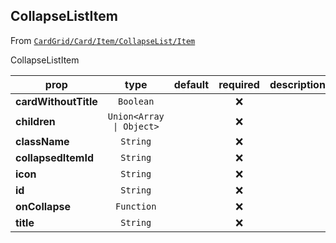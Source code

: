 
## CollapseListItem

From [`CardGrid/Card/Item/CollapseList/Item`](CardGrid/Card/Item/CollapseList/Item)

CollapseListItem

prop | type | default | required | description
---- | :----: | :-------: | :--------: | -----------
**cardWithoutTitle** | `Boolean` |  | :x: | 
**children** | `Union<Array \| Object>` |  | :x: | 
**className** | `String` |  | :x: | 
**collapsedItemId** | `String` |  | :x: | 
**icon** | `String` |  | :x: | 
**id** | `String` |  | :x: | 
**onCollapse** | `Function` |  | :x: | 
**title** | `String` |  | :x: | 



